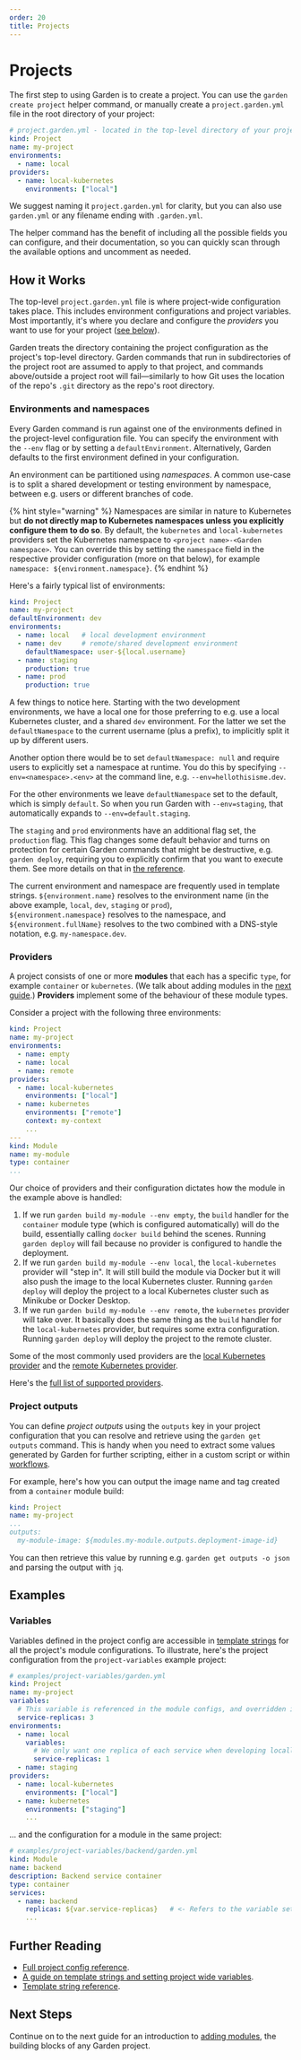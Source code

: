 ```yaml
---
order: 20
title: Projects
---
```


# Projects

The first step to using Garden is to create a project. You can use the `garden create project` helper command, or manually create a `project.garden.yml` file in the root directory of your project:

```yaml
# project.garden.yml - located in the top-level directory of your project
kind: Project
name: my-project
environments:
  - name: local
providers:
  - name: local-kubernetes
    environments: ["local"]
```

We suggest naming it `project.garden.yml` for clarity, but you can also use `garden.yml` or any filename ending with `.garden.yml`.

The helper command has the benefit of including all the possible fields you can configure, and their documentation, so you can quickly scan through the available options and uncomment as needed.

## How it Works

The top-level `project.garden.yml` file is where project-wide configuration takes place. This includes environment configurations and project variables. Most importantly, it's where you declare and configure the *providers* you want to use for your project ([see below](#providers)).

Garden treats the directory containing the project configuration as the project's top-level directory. Garden commands that run in subdirectories of the project root are assumed to apply to that project, and commands above/outside a project root will fail—similarly to how Git uses the location of the repo's `.git` directory as the repo's root directory.

### Environments and namespaces

Every Garden command is run against one of the environments defined in the project-level configuration file. You can specify the environment with the `--env` flag or by setting a `defaultEnvironment`. Alternatively, Garden defaults to the first environment defined in your configuration.

An environment can be partitioned using _namespaces_. A common use-case is to split a shared development or testing environment by namespace, between e.g. users or different branches of code.

{% hint style="warning" %}
Namespaces are similar in nature to Kubernetes but **do not directly map to Kubernetes namespaces unless you explicitly configure them to do so**. By default, the `kubernetes` and `local-kubernetes` providers set the Kubernetes namespace to `<project name>-<Garden namespace>`. You can override this by setting the `namespace` field in the respective provider configuration (more on that below), for example `namespace: ${environment.namespace}`.
{% endhint %}

Here's a fairly typical list of environments:

```yaml
kind: Project
name: my-project
defaultEnvironment: dev
environments:
  - name: local   # local development environment
  - name: dev     # remote/shared development environment
    defaultNamespace: user-${local.username}
  - name: staging
    production: true
  - name: prod
    production: true
```

A few things to notice here. Starting with the two development environments, we have a local one for those preferring to e.g. use a local Kubernetes cluster, and a shared `dev` environment. For the latter we set the `defaultNamespace` to the current username (plus a prefix), to implicitly split it up by different users.

Another option there would be to set `defaultNamespace: null` and require users to explicitly set a namespace at runtime. You do this by specifying `--env=<namespace>.<env>` at the command line, e.g. `--env=hellothisisme.dev`.

For the other environments we leave `defaultNamespace` set to the default, which is simply `default`. So when you run Garden with `--env=staging`, that automatically expands to `--env=default.staging`.

The `staging` and `prod` environments have an additional flag set, the `production` flag. This flag changes some default behavior and turns on protection for certain Garden commands that might be destructive, e.g. `garden deploy`, requiring you to explicitly confirm that you want to execute them. See more details on that in [the reference](../reference/project-config.md#environmentsproduction).

The current environment and namespace are frequently used in template strings. `${environment.name}` resolves to the environment name (in the above example, `local`, `dev`, `staging` or `prod`), `${environment.namespace}` resolves to the namespace, and `${environment.fullName}` resolves to the two combined with a DNS-style notation, e.g. `my-namespace.dev`.

### Providers

A project consists of one or more **modules** that each has a specific `type`, for example `container` or `kubernetes`. (We talk about adding modules in the [next guide](./modules.md).) **Providers** implement some of the behaviour of these module types.

Consider a project with the following three environments:

```yaml
kind: Project
name: my-project
environments:
  - name: empty
  - name: local
  - name: remote
providers:
  - name: local-kubernetes
    environments: ["local"]
  - name: kubernetes
    environments: ["remote"]
    context: my-context
    ...
---
kind: Module
name: my-module
type: container
...
```

Our choice of providers and their configuration dictates how the module in the example above is handled:

1. If we run `garden build my-module --env empty`, the `build` handler for the `container` module type (which is configured automatically) will do the build, essentially calling `docker build` behind the scenes. Running `garden deploy` will fail because no provider is configured to handle the deployment.
2. If we run `garden build my-module --env local`, the `local-kubernetes` provider will "step in". It will still build the module via Docker but it will also push the image to the local Kubernetes cluster. Running `garden deploy` will deploy the project to a local Kubernetes cluster such as Minikube or Docker Desktop.
3. If we run `garden build my-module --env remote`, the `kubernetes` provider will take over. It basically does the same thing as the `build` handler for the `local-kubernetes` provider, but requires some extra configuration. Running `garden deploy` will deploy the project to the remote cluster.

Some of the most commonly used providers are the [local Kubernetes provider](../guides/local-kubernetes.md) and the [remote Kubernetes provider](../guides/remote-kubernetes.md).

Here's the [full list of supported providers](../reference/providers/README.md).

### Project outputs

You can define _project outputs_ using the `outputs` key in your project configuration that you can resolve and retrieve using the `garden get outputs` command. This is handy when you need to extract some values generated by Garden for further scripting, either in a custom script or within [workflows](./workflows.md).

For example, here's how you can output the image name and tag created from a `container` module build:

```yaml
kind: Project
name: my-project
...
outputs:
  my-module-image: ${modules.my-module.outputs.deployment-image-id}
```

You can then retrieve this value by running e.g. `garden get outputs -o json` and parsing the output with `jq`.

## Examples

### Variables

Variables defined in the project config are accessible in [template strings](../reference/template-strings/README.md) for all the project's module configurations. To illustrate, here's the project configuration from the `project-variables` example project:

```yaml
# examples/project-variables/garden.yml
kind: Project
name: my-project
variables:
  # This variable is referenced in the module configs, and overridden in the local environment below
  service-replicas: 3
environments:
  - name: local
    variables:
      # We only want one replica of each service when developing locally
      service-replicas: 1
  - name: staging
providers:
  - name: local-kubernetes
    environments: ["local"]
  - name: kubernetes
    environments: ["staging"]
    ...
```

... and the configuration for a module in the same project:

```yaml
# examples/project-variables/backend/garden.yml
kind: Module
name: backend
description: Backend service container
type: container
services:
  - name: backend
    replicas: ${var.service-replicas}   # <- Refers to the variable set in the project config
    ...
```

## Further Reading

* [Full project config reference](../reference/project-config.md).
* [A guide on template strings and setting project wide variables](../using-garden/variables-and-templating.md).
* [Template string reference](../reference/template-strings/README.md).

## Next Steps

Continue on to the next guide for an introduction to [adding modules](./modules.md), the building blocks of any Garden project.